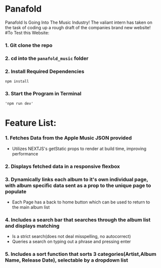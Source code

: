 # Panafold
Panafold Is Going Into The Music Industry!
The valiant intern has taken on the task of coding up a rough draft of the companies brand new website!
#To Test this Website:
### 1. Git clone the repo
### 2. cd into the `panafold_music` folder
### 2. Install Required Dependencies
```
npm install
```
### 3. Start the Program in Terminal
```
'npm run dev'
```
# Feature List:
### 1. Fetches Data from the Apple Music JSON provided
  -  Utilizes NEXTJS's getStatic props to render at build time, improving performance
### 2. Displays fetched data in a responsive flexbox
### 3. Dynamically links each album to it's own individual page, with album specific data sent as a prop to the unique page to populate
  -  Each Page has a back to home button which can be used to return to the main album list
### 4. Includes a search bar that searches through the album list and displays matching
  -  Is a strict search(does not deal misspelling, no autocorrect)
  -  Queries a search on typing out a phrase and pressing enter
### 5. Includes a sort function that sorts 3 categories(Artist,Album Name, Release Date), selectable by a dropdown list

